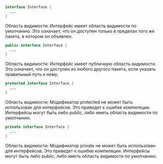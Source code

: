 ```java
interface Interface {
  ...
}
```
Область видимости: Интерфейс имеет область видимости по умолчанию. Это означает, что он доступен только в пределах того же пакета, в котором он объявлен.

```java
public interface Interface {
  ...
}
```
Область видимости: Интерфейс имеет публичную область видимости. Это означает, что он доступен из любого другого пакета, если указать правильный путь к нему.

```java
protected interface Interface {
  ...
}
```
Область видимости: Модификатор protected не может быть использован для интерфейсов. Это приведет к ошибке компиляции. Интерфейсы могут быть либо public, либо иметь область видимости по умолчанию.

```java
private interface Interface {
  ...
}
```
Область видимости: Модификатор private не может быть использован для интерфейсов. Это приведет к ошибке компиляции. Интерфейсы могут быть либо public, либо иметь область видимости по умолчанию.